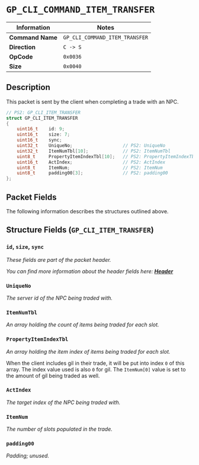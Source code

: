 # `GP_CLI_COMMAND_ITEM_TRANSFER`

| Information               | Notes |
|---                        |---    |
| **Command Name**          | `GP_CLI_COMMAND_ITEM_TRANSFER` |
| **Direction**             | `C -> S` |
| **OpCode**                | `0x0036` |
| **Size**                  | `0x0040` |

## Description

This packet is sent by the client when completing a trade with an NPC.

```cpp
// PS2: GP_CLI_ITEM_TRANSFER
struct GP_CLI_ITEM_TRANSFER
{
    uint16_t    id: 9;
    uint16_t    size: 7;
    uint16_t    sync;
    uint32_t    UniqueNo;                   // PS2: UniqueNo
    uint32_t    ItemNumTbl[10];             // PS2: ItemNumTbl
    uint8_t     PropertyItemIndexTbl[10];   // PS2: PropertyItemIndexTbl
    uint16_t    ActIndex;                   // PS2: ActIndex
    uint8_t     ItemNum;                    // PS2: ItemNum
    uint8_t     padding00[3];               // PS2: padding00
};
```

## Packet Fields

The following information describes the structures outlined above.

## Structure Fields (`GP_CLI_ITEM_TRANSFER`)

### `id`, `size`, `sync`

_These fields are part of the packet header._

_You can find more information about the header fields here: [**Header**](/world/HEADER.md)_

### `UniqueNo`

_The server id of the NPC being traded with._

### `ItemNumTbl`

_An array holding the count of items being traded for each slot._

### `PropertyItemIndexTbl`

_An array holding the item index of items being traded for each slot._

When the client includes gil in their trade, it will be put into index `0` of this array. The index value used is also `0` for gil. The `ItemNum[0]` value is set to the amount of gil being traded as well.

### `ActIndex`

_The target index of the NPC being traded with._

### `ItemNum`

_The number of slots populated in the trade._

### `padding00`

_Padding; unused._
